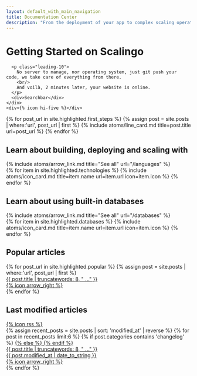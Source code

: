 ```yaml
---
layout: default_with_main_navigation
title: Documentation Center
description: "From the deployment of your app to complex scaling operations you'll find all the resources you need to understand and benefit from Scalingo's powerful Platform as a Service. All major languages are supported: Ruby, NodeJS, MeteorJS, Python, PHP, Java and more."
---
```

<div class="w-full max-w-sc-content-1532 text-sc-gray-1">
  <div class="bg-sc-gray-5 flex flex-col lg:flex-row mb-12">
    <div class="flex-grow p-10">
      <h1 class="mb-4 text-sc-title-1 font-bold">Getting Started on Scalingo</h1>

      <p class="leading-10">
        No server to manage, nor operating system, just git push your code, we take care of everything from there.
        <br/>
        And voilà, 2 minutes later, your website is online.
      </p>
      <div>Searchbar</div>
    </div>
    <div>{% icon hi-five %}</div>
  </div>
  <div class="grid grid-cols-1 md:grid-cols-2 xl:grid-cols-3 gap-6 mb-12">
    {% for post_url in site.highlighted.first_steps %}
      {% assign post = site.posts | where:'url', post_url | first %}
      {% include atoms/line_card.md title=post.title url=post_url %}
    {% endfor %}
  </div>
  <div class="grid grid-cols-1 xl:grid-cols-2 gap-6 mb-12">
    <div>
      <div class="md:flex mb-4">
        <h2 class="flex-grow font-bold">Learn about building, deploying and scaling with</h2>
        {% include atoms/arrow_link.md title="See all" url="/languages" %}
      </div>
      <div class="grid grid-cols-1 md:grid-cols-3 gap-6">
        {% for item in site.highlighted.technologies %}
          {% include atoms/icon_card.md title=item.name url=item.url icon=item.icon %}
        {% endfor %}
      </div>
    </div>
    <div>
      <div class="md:flex mb-4">
        <h2 class="flex-grow font-bold">Learn about using built-in databases</h2>
        {% include atoms/arrow_link.md title="See all" url="/databases" %}
      </div>
      <div class="grid grid-cols-1 md:grid-cols-3 gap-6">
        {% for item in site.highlighted.databases %}
          {% include atoms/icon_card.md title=item.name url=item.url icon=item.icon %}
        {% endfor %}
      </div>
    </div>
  </div>
  <div class="grid grid-cols-1 xl:grid-cols-2 gap-6">
    <div>
      <div class="flex mb-4">
        <h2 class="font-bold">Popular articles</h2>
      </div>
      <div class="flex flex-col gap-2">
        {% for post_url in site.highlighted.popular %}
          {% assign post = site.posts | where:'url', post_url | first %}
          <a href="{{ post_url }}">
            <div class="bg-sc-gray-5 w-full p-6 flex items-center group rounded transition hover:shadow-lg">
              <div class="flex-grow group-hover:text-sc-blue-1">{{ post.title | truncatewords: 8, " ..." }}</div>
              <div class="group-hover:translate-x-1 duration-200 ease-out">{% icon arrow_right %}</div>
            </div>
          </a>
        {% endfor %}
      </div>
    </div>
    <div>
      <div class="flex mb-4 items-center">
        <h2 class="font-bold">Last modified articles</h2>
        <a class="ml-4" href="/feed.xml">{% icon rss %}</a>
      </div>
      <div class="flex flex-col gap-2">
        {% assign recent_posts = site.posts | sort: 'modified_at' | reverse %}
        {% for post in recent_posts limit:6 %}
          {% if post.categories contains 'changelog' %}
            <a href="{{ post.id | slugify | prepend: "/changelog#" }}">
          {% else %}
            <a href="{{ post.url }}">
          {% endif %}
            <div class="bg-sc-gray-5 w-full p-6 flex items-center group roundedtransition hover:shadow-lg">
              <div class="flex-grow group-hover:text-sc-blue-1">{{ post.title | truncatewords: 8, " ..." }}</div>
              <div class="text-sc-gray-2 mr-6">{{ post.modified_at | date_to_string }}</div>
              <div class="group-hover:translate-x-1 duration-200 ease-out">{% icon arrow_right %}</div>
            </div>
          </a>
        {% endfor %}
      </div>
    </div>
  </div>
</div>
